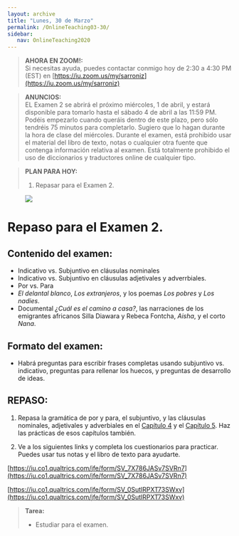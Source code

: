 ```yaml
---
layout: archive
title: "Lunes, 30 de Marzo"
permalink: /OnlineTeaching03-30/
sidebar:
   nav: OnlineTeaching2020
---
```

> **AHORA EN ZOOM!:**   
> Si necesitas ayuda, puedes contactar conmigo hoy de 2:30 a 4:30 PM (EST) en [https://iu.zoom.us/my/sarroniz](https://iu.zoom.us/my/sarroniz) 

> **ANUNCIOS:**  
> EL Examen 2 se abrirá el próximo miércoles, 1 de abril, y estará disponible para tomarlo hasta el sábado 4 de abril a las 11:59 PM. Podéis empezarlo cuando queráis dentro de este plazo, pero sólo tendréis 75 minutos para completarlo. Sugiero que lo hagan durante la hora de clase del miércoles.
> Durante el examen, está prohibido usar el material del libro de texto, notas o cualquier otra fuente que contenga información relativa al examen. Está totalmente prohibido el uso de diccionarios y traductores online de cualquier tipo.


> **PLAN PARA HOY:**
> 1. Repasar para el Examen 2.

<figure style="width: 400px" class="align-right">
    <a href="https://sarroniz.github.io/S-280/images/meme10.jpg"><img src="https://sarroniz.github.io/S-280/images/meme10.jpg"></a>
</figure>

# Repaso para el Examen 2.

## Contenido del examen:
- Indicativo vs. Subjuntivo en cláusulas nominales
- Indicativo vs. Subjuntivo en cláusulas adjetivales y adverrbiales.
- Por vs. Para
- _El delantal blanco_, _Los extranjeros_, y los poemas _Los pobres_ y _Los nadies_.
- Documental _¿Cuál es el camino a casa?_, las narraciones de los emigrantes africanos Silla Diawara y Rebeca Fontcha, _Aisha_, y el corto _Nana_.

## Formato del examen:
- Habrá preguntas para escribir frases completas usando subjuntivo vs. indicativo, preguntas para rellenar los huecos, y preguntas de desarrollo de ideas.

## REPASO:

1. Repasa la gramática de por y para, el subjuntivo, y las cláusulas nominales, adjetivales y adverbiales en el [Capítulo 4](https://sarroniz.github.io/S-280/4/) y el [Capítulo 5](https://sarroniz.github.io/S-280/5/). Haz las prácticas de esos capítulos también.

2. Ve a los siguientes links y completa los cuestionarios para practicar. Puedes usar tus notas y el libro de texto para ayudarte.

[https://iu.co1.qualtrics.com/jfe/form/SV_7X786JASv7SVRn7](https://iu.co1.qualtrics.com/jfe/form/SV_7X786JASv7SVRn7)

[https://iu.co1.qualtrics.com/jfe/form/SV_0SutlRPXT73SWxv](https://iu.co1.qualtrics.com/jfe/form/SV_0SutlRPXT73SWxv)

> **Tarea:**
> - Estudiar para el examen.
